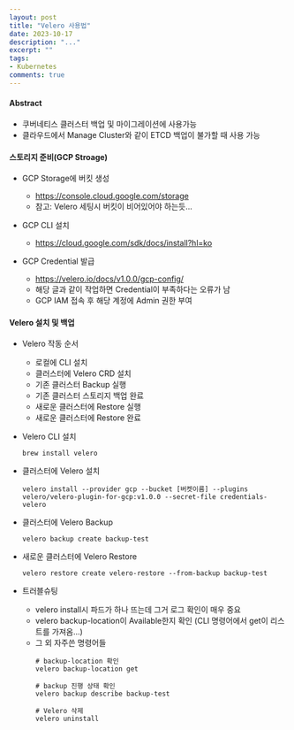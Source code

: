 ```yaml
---
layout: post
title: "Velero 사용법"
date: 2023-10-17
description: "..."
excerpt: ""
tags:
- Kubernetes
comments: true
---
```

#### Abstract
- 쿠버네티스 클러스터 백업 및 마이그레이션에 사용가능
- 클라우드에서 Manage Cluster와 같이 ETCD 백업이 불가할 때 사용 가능

#### 스토리지 준비(GCP Stroage)
- GCP Storage에 버킷 생성
    - https://console.cloud.google.com/storage
    - 참고: Velero 세팅시 버킷이 비어있어야 하는듯...

- GCP CLI 설치
    - https://cloud.google.com/sdk/docs/install?hl=ko

- GCP Credential 발급
    - https://velero.io/docs/v1.0.0/gcp-config/
    - 해당 글과 같이 작업하면 Credential이 부족하다는 오류가 남
    - GCP IAM 접속 후 해당 계정에 Admin 권한 부여

#### Velero 설치 및 백업
- Velero 작동 순서
    - 로컬에 CLI 설치
    - 클러스터에 Velero CRD 설치
    - 기존 클러스터 Backup 실행
    - 기존 클러스터 스토리지 백업 완료
    - 새로운 클러스터에 Restore 실행
    - 새로운 클러스터에 Restore 완료

- Velero CLI 설치
    ```
    brew install velero
    ```
- 클러스터에 Velero 설치
    ```
    velero install --provider gcp --bucket [버켓이름] --plugins velero/velero-plugin-for-gcp:v1.0.0 --secret-file credentials-velero
    ```
- 클러스터에 Velero Backup
    ```
    velero backup create backup-test
    ```

- 새로운 클러스터에 Velero Restore
    ```
    velero restore create velero-restore --from-backup backup-test
    ```
- 트러블슈팅
    - velero install시 파드가 하나 뜨는데 그거 로그 확인이 매우 중요
    - velero backup-location이 Available한지 확인 (CLI 명령어에서 get이 리스트를 가져옴...)
    - 그 외 자주쓴 명령어들
        ```
        # backup-location 확인
        velero backup-location get

        # backup 진행 상태 확인
        velero backup describe backup-test

        # Velero 삭제
        velero uninstall
        ```
